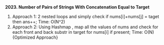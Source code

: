 **2023. Number of Pairs of Strings With Concatenation Equal to Target**
1. Approach 1: 2 nested loops and simply check if nums[i]+nums[j] = taget then ans++; Time: O(N^2)
2. Approach 2: Using Hashmap , map all the values of nums and check for each front and back substr in target for nums[i] if present; Time: O(N) {Optimized Approach}
